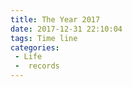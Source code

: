 ```yaml
---
title: The Year 2017
date: 2017-12-31 22:10:04
tags: Time line
categories: 
 - Life
 -  records
---
```

